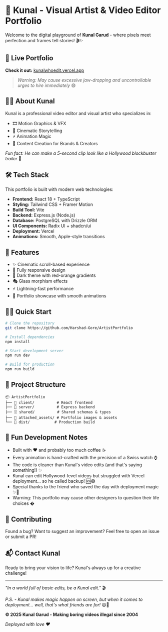 # 🎨 Kunal - Visual Artist & Video Editor Portfolio

Welcome to the digital playground of **Kunal Garud** - where pixels meet perfection and frames tell stories! 🎬✨

## 🚀 Live Portfolio
**Check it out:** [kunalwhoedit.vercel.app](https://kunalwhoedit.vercel.app/)

> *Warning: May cause excessive jaw-dropping and uncontrollable urges to hire immediately* 😄

## 👨‍🎨 About Kunal
Kunal is a professional video editor and visual artist who specializes in:
- 🎞️ Motion Graphics & VFX
- 🎨 Cinematic Storytelling
- ⚡ Animation Magic
- 📱 Content Creation for Brands & Creators

*Fun fact: He can make a 5-second clip look like a Hollywood blockbuster trailer* 🍿

## 🛠️ Tech Stack
This portfolio is built with modern web technologies:

- **Frontend:** React 18 + TypeScript
- **Styling:** Tailwind CSS + Framer Motion
- **Build Tool:** Vite
- **Backend:** Express.js (Node.js)
- **Database:** PostgreSQL with Drizzle ORM
- **UI Components:** Radix UI + shadcn/ui
- **Deployment:** Vercel
- **Animations:** Smooth, Apple-style transitions

## 🎯 Features
- ✨ Cinematic scroll-based experience
- 📱 Fully responsive design
- 🌙 Dark theme with red-orange gradients
- 🎭 Glass morphism effects
- ⚡ Lightning-fast performance
- 🎨 Portfolio showcase with smooth animations

## 🏃‍♂️ Quick Start

```bash
# Clone the repository
git clone https://github.com/Harshad-Gore/ArtistPortfolio

# Install dependencies
npm install

# Start development server
npm run dev

# Build for production
npm run build
```

## 📁 Project Structure
```
📦 ArtistPortfolio
├── 🎨 client/          # React frontend
├── 🔧 server/          # Express backend
├── 🗄️ shared/          # Shared schemas & types
├── 📸 attached_assets/ # Portfolio images & assets
└── 🚀 dist/           # Production build
```

## 🎪 Fun Development Notes
- Built with ❤️ and probably too much coffee ☕
- Every animation is hand-crafted with the precision of a Swiss watch ⌚
- The code is cleaner than Kunal's video edits (and that's saying something!) ✨
- Kunal can edit Hollywood-level videos but struggled with Vercel deployment... so he called backup! 🆘😅
- Special thanks to the friend who saved the day with deployment magic ✨🚀
- Warning: This portfolio may cause other designers to question their life choices �

## 🤝 Contributing
Found a bug? Want to suggest an improvement? Feel free to open an issue or submit a PR!

## 📬 Contact Kunal
Ready to bring your vision to life? Kunal's always up for a creative challenge!

---

*"In a world full of basic edits, be a Kunal edit."* 🎬

*P.S. - Kunal makes magic happen on screen, but when it comes to deployment... well, that's what friends are for!* 😄🤝

**© 2025 Kunal Garud - Making boring videos illegal since 2004** 

*Deployed with love ❤️*
